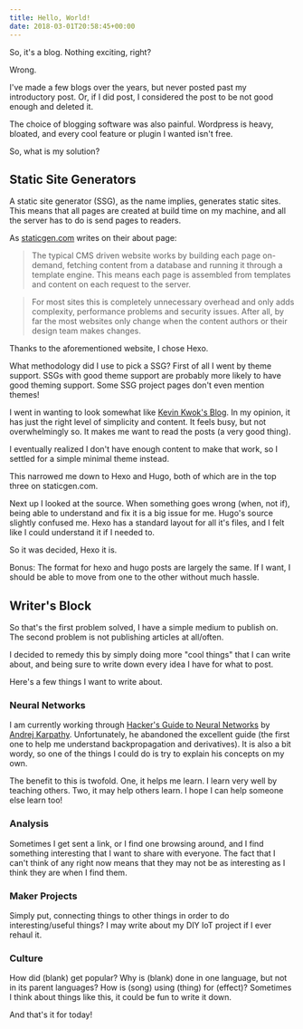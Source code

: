 ```yaml
---
title: Hello, World!
date: 2018-03-01T20:58:45+00:00
---
```

So, it's a blog. Nothing exciting, right?

Wrong.

I've made a few blogs over the years, but never posted past my introductory post. Or, if I did post, I considered the post to be not good enough and deleted it.

The choice of blogging software was also painful. Wordpress is heavy, bloated, and every cool feature or plugin I wanted isn't free.

So, what is my solution?

## Static Site Generators

A static site generator (SSG), as the name implies, generates static sites. This means that all pages are created at build time on my machine, and all the server has to do is send pages to readers.

As [staticgen.com](https://staticgen.com/) writes on their about page:

> The typical CMS driven website works by building each page on-demand, fetching content from a database and running it through a template engine. This means each page is assembled from templates and content on each request to the server.

> For most sites this is completely unnecessary overhead and only adds complexity, performance problems and security issues. After all, by far the most websites only change when the content authors or their design team makes changes.

Thanks to the aforementioned website, I chose Hexo.

What methodology did I use to pick a SSG? First of all I went by theme support. SSGs with good theme support are probably more likely to have good theming support. Some SSG project pages don't even mention themes!

I went in wanting to look somewhat like [Kevin Kwok's Blog](https://antimatter15.com/). In my opinion, it has just the right level of simplicity and content. It feels busy, but not overwhelmingly so. It makes me want to read the posts (a very good thing).

I eventually realized I don't have enough content to make that work, so I settled for a simple minimal theme instead.

This narrowed me down to Hexo and Hugo, both of which are in the top three on staticgen.com.

Next up I looked at the source. When something goes wrong (when, not if), being able to understand and fix it is a big issue for me. Hugo's source slightly confused me. Hexo has a standard layout for all it's files, and I felt like I could understand it if I needed to.

So it was decided, Hexo it is.

Bonus: The format for hexo and hugo posts are largely the same. If I want, I should be able to move from one to the other without much hassle.

## Writer's Block

So that's the first problem solved, I have a simple medium to publish on. The second problem is not publishing articles at all/often.

I decided to remedy this by simply doing more "cool things" that I can write about, and being sure to write down every idea I have for what to post.

Here's a few things I want to write about.

### Neural Networks

I am currently working through [Hacker's Guide to Neural Networks](http://karpathy.github.io/neuralnets/) by [Andrej Karpathy](http://cs.stanford.edu/people/karpathy/). Unfortunately, he abandoned the excellent guide (the first one to help me understand backpropagation and derivatives). It is also a bit wordy, so one of the things I could do is try to explain his concepts on my own.

The benefit to this is twofold. One, it helps me learn. I learn very well by teaching others. Two, it may help others learn. I hope I can help someone else learn too!

### Analysis

Sometimes I get sent a link, or I find one browsing around, and I find something interesting that I want to share with everyone. The fact that I can't think of any right now means that they may not be as interesting as I think they are when I find them.

### Maker Projects

Simply put, connecting things to other things in order to do interesting/useful things? I may write about my DIY IoT project if I ever rehaul it.

### Culture

How did (blank) get popular? Why is (blank) done in one language, but not in its parent languages? How is (song) using (thing) for (effect)? Sometimes I think about things like this, it could be fun to write it down.

And that's it for today!